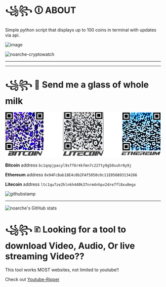 #  ꧁꧂  🛈 ABOUT 

Simple python script that displays up to 100 coins in terminal with updates via api.

![image](https://github.com/user-attachments/assets/5650364c-358c-4a2f-8ef8-f79065201ee9)


![noarche-cryptowatch](https://github.com/user-attachments/assets/8e5210b6-1868-43dc-9079-0eb50ee8c933)

-------------------------------------------------------------------
-------------------------------------------------------------------

# ꧁꧂  🥛 Send me a glass of whole milk

![qrCode](https://raw.githubusercontent.com/noarche/cd-ripper/main/unrelated-ignore/CryptoQRcodes.png)

**Bitcoin** address `bc1qnpjpacyl9sff6r4kfmn7c227ty9g50suhr0y9j`


**Ethereum** address `0x94FcBab18E4c0b2FAf5050c0c11E056893134266`


**Litecoin** address `ltc1qu7ze2hlnkh440k37nrm4nhpv2dre7fl8xu0egx`

![githubstamp](https://github.com/user-attachments/assets/d7b584e2-ba2a-442c-8783-9acb3a4781a5)


-------------------------------------------------------------------

![noarche's GitHub stats](https://github-readme-stats.vercel.app/api?username=noarche&show_icons=true&theme=transparent)

# ꧁꧂  🗈 Looking for a tool to download Video, Audio, Or live streaming Video??

This tool works MOST websites, not limited to youtube!!

Check out [Youtube-Ripper](https://github.com/noarche/youtube-ripper)
